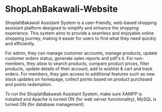 # ShopLahBakawali-Website
ShoplahBakawali Assistant System is a user-friendly, web-based shopping assistant platform designed to simplify and enhance the shopping experience.
This system aims to provide a seamless and enjoyable online shopping journey, making it easier for users to find what they need quickly and efficiently.

  For admin, they can manage customer accounts, manage products, update customer orders status, generate sales reports and pdf's it.
  For non-members, they allow to search products, compare product prices, filter products, update details of their account, add to wishlist & cart and track orders.
  For members, they gain access to additional features such as new stock updates on homepage, collect points based on product purchased and points redemption.

To run the ShoplahBakawali Assistant System, make sure XAMPP is installed and Apache is turned ON (for web server functionality), MySQL is turned ON (for database management)
